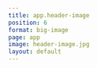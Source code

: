 ```yaml
---
title: app.header-image
position: 6
format: big-image
page: app
image: header-image.jpg
layout: default
---
```


